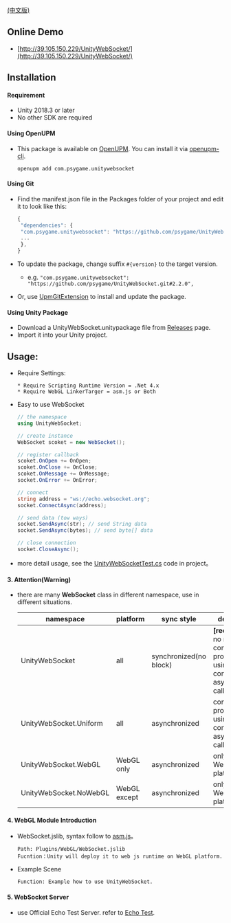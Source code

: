 
[(中文版)](README.md)

## Online Demo

- [http://39.105.150.229/UnityWebSocket/](http://39.105.150.229/UnityWebSocket/)

## Installation

#### Requirement

- Unity 2018.3 or later
- No other SDK are required

#### Using OpenUPM

- This package is available on [OpenUPM](https://openupm.com).
You can install it via [openupm-cli](https://github.com/openupm/openupm-cli).
  ```
  openupm add com.psygame.unitywebsocket
  ```

#### Using Git

- Find the manifest.json file in the Packages folder of your project and edit it to look like this:
  ```js
  {
   "dependencies": {
   "com.psygame.unitywebsocket": "https://github.com/psygame/UnityWebSocket.git",
   ...
   },
  }
  ```

- To update the package, change suffix `#{version}` to the target version.
  * e.g. `"com.psygame.unitywebsocket": "https://github.com/psygame/UnityWebSocket.git#2.2.0",`

- Or, use [UpmGitExtension](https://github.com/mob-sakai/UpmGitExtension) to install and update the package.

#### Using Unity Package

- Download a UnityWebSocket.unitypackage file from [Releases](https://github.com/psygame/UnityWebSocket/releases) page.
- Import it into your Unity project.


## Usage:

- Require Settings:

      * Require Scripting Runtime Version = .Net 4.x
      * Require WebGL LinkerTarger = asm.js or Both

- Easy to use WebSocket

  ```csharp
  // the namespace
  using UnityWebSocket;

  // create instance
  WebSocket scoket = new WebSocket();

  // register callback
  scoket.OnOpen += OnOpen;
  scoket.OnClose += OnClose;
  scoket.OnMessage += OnMessage;
  socket.OnError += OnError;

  // connect
  string address = "ws://echo.websocket.org";
  socket.ConnectAsync(address);

  // send data (tow ways)
  socket.SendAsync(str); // send String data
  socket.SendAsync(bytes); // send byte[] data

  // close connection
  socket.CloseAsync();
  ```

- more detail usage, see the [UnityWebSocketTest.cs](Tests/UnityWebSocketTest.cs) code in project。

#### 3. Attention(Warning)

- there are many **WebSocket** class in different namespace, use in different situations.

  namespace | platform | sync style |  description  
  -|-|-|-
  UnityWebSocket | all | synchronized(no block) | **[recommend]** no need consider the problem by using unity component in asynchronized callback.
  UnityWebSocket.Uniform | all | asynchronized | consider the problem by using unity component in asynchronized callback.
  UnityWebSocket.WebGL | WebGL only | asynchronized | only run in WebGL platform.
  UnityWebSocket.NoWebGL | WebGL except | asynchronized  | only run in not WebGL platforms.

#### 4. WebGL Module Introduction

- WebSocket.jslib, syntax follow to [asm.js](http://www.ruanyifeng.com/blog/2017/09/asmjs_emscripten.html)。

      Path: Plugins/WebGL/WebSocket.jslib
      Fucntion：Unity will deploy it to web js runtime on WebGL platform.

- Example Scene

      Function: Example how to use UnityWebSocket.

#### 5. WebSocket Server

- use Official Echo Test Server. refer to [Echo Test](http://www.websocket.org/echo.html).

